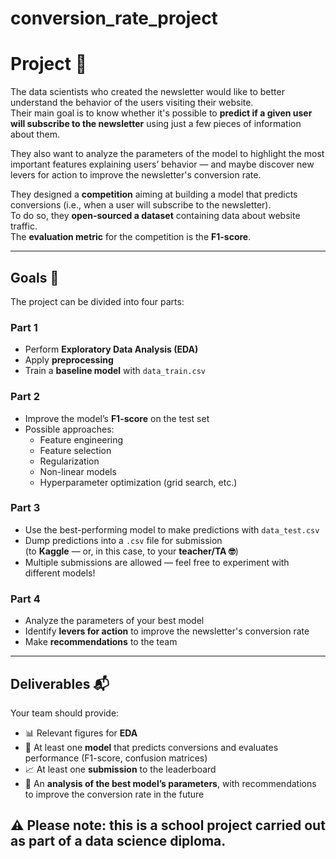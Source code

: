 # conversion_rate_project

# Project 🚧

The data scientists who created the newsletter would like to better understand the behavior of the users visiting their website.  
Their main goal is to know whether it's possible to **predict if a given user will subscribe to the newsletter** using just a few pieces of information about them.  

They also want to analyze the parameters of the model to highlight the most important features explaining users’ behavior — and maybe discover new levers for action to improve the newsletter's conversion rate.

They designed a **competition** aiming at building a model that predicts conversions (i.e., when a user will subscribe to the newsletter).  
To do so, they **open-sourced a dataset** containing data about website traffic.  
The **evaluation metric** for the competition is the **F1-score**.

---

## Goals 🎯

The project can be divided into four parts:

### Part 1
- Perform **Exploratory Data Analysis (EDA)**
- Apply **preprocessing**
- Train a **baseline model** with `data_train.csv`

### Part 2
- Improve the model’s **F1-score** on the test set
- Possible approaches:
  - Feature engineering  
  - Feature selection  
  - Regularization  
  - Non-linear models  
  - Hyperparameter optimization (grid search, etc.)

### Part 3
- Use the best-performing model to make predictions with `data_test.csv`
- Dump predictions into a `.csv` file for submission  
  (to **Kaggle** — or, in this case, to your **teacher/TA 🤓**)  
- Multiple submissions are allowed — feel free to experiment with different models!

### Part 4
- Analyze the parameters of your best model  
- Identify **levers for action** to improve the newsletter's conversion rate  
- Make **recommendations** to the team

---

## Deliverables 📬

Your team should provide:

- 📊 Relevant figures for **EDA**  
- 🤖 At least one **model** that predicts conversions and evaluates performance (F1-score, confusion matrices)  
- 📈 At least one **submission** to the leaderboard  
- 📝 An **analysis of the best model’s parameters**, with recommendations to improve the conversion rate in the future  



⚠️ Please note: this is a **school project** carried out as part of a **data science diploma**.
---
